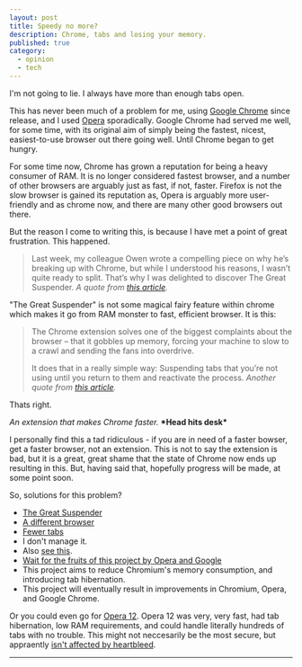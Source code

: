 ```yaml
---
layout: post
title: Speedy no more?
description: Chrome, tabs and losing your memory.
published: true
category:
  - opinion
  - tech
---
```


I'm not going to lie. I always have more than enough tabs open.

This has never been much of a problem for me, using [Google Chrome][google-chrome] since release, and I used [Opera][opera] sporadically. Google Chrome had served me well, for some time, with its original aim of simply being the fastest, nicest, easiest-to-use browser out there going well. Until Chrome began to get hungry.

For some time now, Chrome has grown a reputation for being a heavy consumer of RAM. It is no longer considered fastest browser, and a number of other browsers are arguably just as fast, if not, faster. Firefox is not the slow browser is gained its reputation as, Opera is arguably more user-friendly and as chrome now, and there are many other good browsers out there.

But the reason I come to writing this, is because I have met a point of great frustration. This happened.

> Last week, my colleague Owen wrote a compelling piece on why he’s breaking up with Chrome, but while I understood his reasons, I wasn’t quite ready to split. That’s why I was delighted to discover The Great Suspender.
> *A quote from [this article][article-tnw-1].*

"The Great Suspender" is not some magical fairy feature within chrome which makes it go from RAM monster to fast, efficient browser. It is this:

> The Chrome extension solves one of the biggest complaints about the browser – that it gobbles up memory, forcing your machine to slow to a crawl and sending the fans into overdrive.
> 
> 
> It does that in a really simple way: Suspending tabs that you’re not using until you return to them and reactivate the process.
> *Another quote from [this article][article-tnw-1].*


Thats right.


*An extension that makes Chrome faster.* __\*Head hits desk\*__

I personally find this a tad ridiculous - if you are in need of a faster bowser, get a faster browser, not an extension. This is not to say the extension is bad, but it is a great, great shame that the state of Chrome now ends up resulting in this. But, having said that, hopefully progress will be made, at some point soon.


So, solutions for this problem?

* [The Great Suspender][extension]
* [A different browser][pick-browser]
* [Fewer tabs][fewer-tabs]
 * I don't manage it.
 * Also [see this][fewer-tabs-tweet].
* [Wait for the fruits of this project by Opera and Google][wait]
 * This project aims to reduce Chromium's memory consumption, and introducing tab hibernation.
 * This project will eventually result in improvements in  Chromium, Opera, and Google Chrome.

Or you could even go for [Opera 12][op12]. Opera 12 was very, very fast, had tab hibernation, low RAM requirements, and could handle literally hundreds of tabs with no trouble. This might not neccesarily be the most secure, but appraently [isn't affected by heartbleed][op12-heartbleed].

----



[google-chrome]: http://google.com/chrome "Google Chrome web browser"
[opera]: http://www.opera.com/ "Opera web browser"
[article-tnw-1]: http://thenextweb.com/google/2015/05/18/oh-yes-i-m-the-great-suspender/ "This Chrome extension stopped the browser killing my computer - The Next Web"
[extension]: https://chrome.google.com/webstore/detail/the-great-suspender/klbibkeccnjlkjkiokjodocebajanakg
[pick-browser]: http://browsehappy.com/
[fewer-tabs]: http://lifehacker.com/5984149/why-you-should-never-have-more-than-nine-browser-tabs-open
[fewer-tabs-tweet]: https://twitter.com/kumailn/status/527256166317830144
[wait]: https://dev.opera.com/blog/reducing-memory-use/
[op12]: http://www.opera.com/download/guide/?ver=12.16
[op12-heartbleed]: https://en.wikipedia.org/wiki/History_of_the_Opera_web_browser#Version_12
